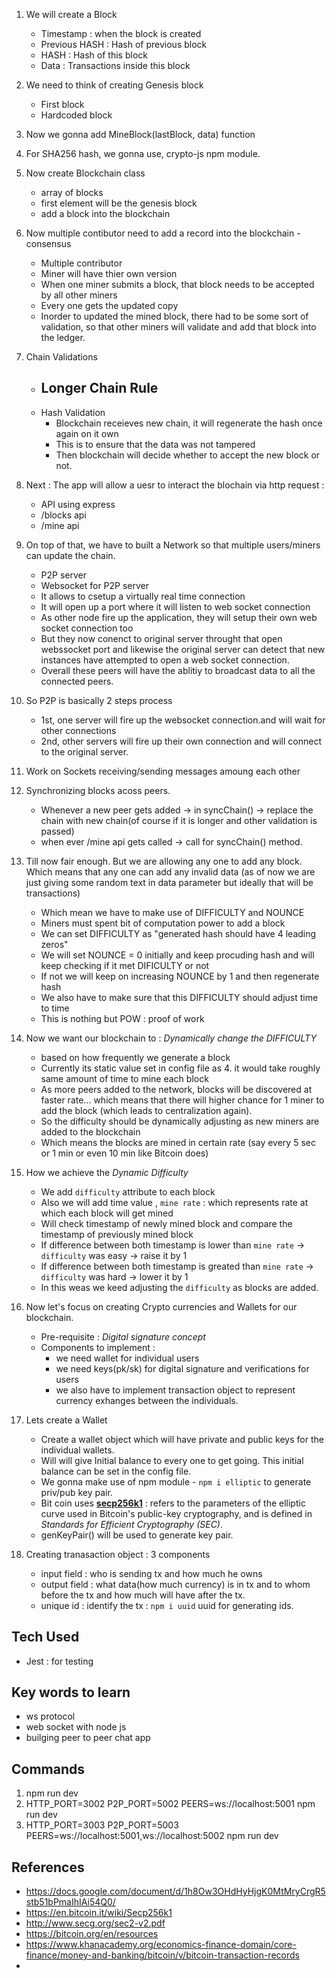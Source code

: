 1. We will create a Block
    - Timestamp : when the block is created
    - Previous HASH : Hash of previous block
    - HASH : Hash of this block
    - Data : Transactions inside this block

2. We need to think of creating Genesis block 
    - First block
    - Hardcoded block
    
3. Now we gonna add MineBlock(lastBlock, data) function

4. For SHA256 hash, we gonna use, crypto-js npm module.

5. Now create Blockchain class
    - array of blocks
    - first element will be the genesis block
    - add a block into the blockchain

6. Now multiple contibutor need to add a record into the blockchain - consensus
    - Multiple contributor
    - Miner will have thier own version
    - When one miner submits a block, that block needs to be accepted by all other miners
    - Every one gets the updated copy 
    - Inorder to updated the mined block, there had to be some sort of validation, so that other miners will validate and add that block into the ledger.

7. Chain Validations
    - Longer Chain Rule
        - 
    - Hash Validation
        - Blockchain receieves new chain, it will regenerate the hash once again on it own
        - This is to ensure that the data was not tampered
        - Then blockchain will decide whether to accept the new block or not.

8. Next : The app will allow a uesr to interact the blochain via http request : 
    - API using express
    - /blocks api
    - /mine api

9. On top of that, we have to built a Network so that multiple users/miners can update the chain.
    - P2P server
    - Websocket for P2P server
    - It allows to csetup a virtually real time connection
    - It will open up a port where it will listen to web socket connection
    - As other node fire up the application, they will setup their own web socket connection too
    - But they now conenct to original server throught that open webssocket port and likewise the original server can detect that new instances have attempted to open a web socket connection.
    - Overall these peers will have the ablitiy to broadcast data to all the connected peers. 
    
10. So P2P is basically 2 steps process
    - 1st, one server will fire up the websocket connection.and will wait for other connections
    - 2nd, other servers will fire up their own connection and will connect to the original server.

11. Work on Sockets receiving/sending messages amoung each other

12. Synchronizing blocks acoss peers.
    - Whenever a new peer gets added -> in syncChain() -> replace the chain with new chain(of course if it is longer and other validation is passed)
    - when ever /mine api gets called -> call for syncChain() method.

13. Till now fair enough. But we are allowing any one to add any block. Which means that any one can add any invalid data (as of now we are just giving some random text in data parameter but ideally that will be transactions)
    - Which mean we have to make use of DIFFICULTY and NOUNCE
    - Miners must spent bit of computation power to add a block
    - We can set DIFFICULTY as "generated hash should have 4 leading zeros"
    - We will set NOUNCE = 0 initially and keep procuding hash and will keep checking if it met DIFICULTY or not
    - If not we will keep on increasing NOUNCE by 1 and then regenerate hash
    - We also have to make sure that this DIFFICULTY should adjust time to time 
    - This is nothing but POW : proof of work
    
14. Now we want our blockchain to : *Dynamically change the DIFFICULTY*
    - based on how frequently we generate a block
    - Currently its static value set in config file as 4. it would take roughly same amount of time to mine each block
    - As more peers added to the network, blocks will be discovered at faster rate... which means that there will higher chance for 1 miner to add the block (which leads to centralization again).
    - So the difficulty should be dynamically adjusting as new miners are added to the blockchain
    - Which means the blocks are mined in certain rate (say every 5 sec or 1 min or even 10 min like Bitcoin does)
    
15. How we achieve the *Dynamic Difficulty*
    - We add `difficulty` attribute to each block
    - Also we will add time value , `mine rate` : which represents rate at which each block will get mined
    - Will check timestamp of newly mined block and compare the timestamp of previously mined block
    - If difference between both timestamp is lower than `mine rate` -> `difficulty` was easy -> raise it by 1
    - If difference between both timestamp is greated than `mine rate` -> `difficulty` was hard -> lower it by 1
    - In this weas we keed adjusting the `difficulty` as blocks are added.

16. Now let's focus on creating Crypto currencies and Wallets for our blockchain.
    - Pre-requisite : *Digital signature concept*
    - Components to implement :
        - we need wallet for individual users
        - we need keys(pk/sk) for digital signature and verifications for users
        - we also have to implement transaction object to represent currency exhanges between the individuals.

17. Lets create a Wallet
    - Create a wallet object which will have private and public keys for the individual wallets.
    - Will will give Initial balance to every one to get going. This initial balance can be set in the config file.
    - We gonna make use of npm module - `npm i elliptic` to generate priv/pub key pair.
    - Bit coin uses [**secp256k1**](https://en.bitcoin.it/wiki/Secp256k1) : refers to the parameters of the elliptic curve used in Bitcoin's public-key cryptography, and is defined in *Standards for Efficient Cryptography (SEC)*. 
    - genKeyPair() will be used to generate key pair.

18. Creating tranasaction object : 3 components
    - input field : who is sending tx and how much he owns
    - output field : what data(how much currency) is in tx and to whom before the tx and how much will have after the tx.
    - unique id  : identify the tx : `npm i uuid` uuid for generating ids.



## Tech Used
- Jest : for testing 

## Key words to learn
- ws protocol
- web socket with node js
- builging peer to peer chat app

## Commands
1. npm run dev
2. HTTP_PORT=3002 P2P_PORT=5002 PEERS=ws://localhost:5001 npm run dev
3. HTTP_PORT=3003 P2P_PORT=5003 PEERS=ws://localhost:5001,ws://localhost:5002 npm run dev

## References 

- https://docs.google.com/document/d/1h8Ow3OHdHyHjgK0MtMryCrgR5stb51bPmaIhIAi54Q0/
- https://en.bitcoin.it/wiki/Secp256k1 
- http://www.secg.org/sec2-v2.pdf
- https://bitcoin.org/en/resources 
- https://www.khanacademy.org/economics-finance-domain/core-finance/money-and-banking/bitcoin/v/bitcoin-transaction-records 
- 

